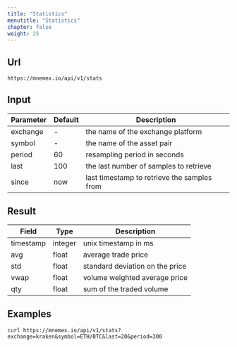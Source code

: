 ```yaml
---
title: "Statistics"
menutitle: "Statistics"
chapter: false
weight: 25
---
```


## Url

```url
https://mnemex.io/api/v1/stats
```

## Input

| Parameter | Default | Description |
| --------- | ------- | ----------- |
| exchange  | -       | the name of the exchange platform |
| symbol    | -       | the name of the asset pair |
| period    | 60      | resampling period in seconds |
| last      | 100     | the last number of samples to retrieve |
| since     | now     | last timestamp to retrieve the samples from |

## Result

| Field      | Type    | Description |
| ---------- | ------- | ----------- |
| timestamp  | integer | unix timestamp in ms |
| avg        | float   | average trade price |
| std        | float   | standard deviation on the price |
| vwap       | float   | volume weighted average price |
| qty        | float   | sum of the traded volume |

## Examples 

```url
curl https://mnemex.io/api/v1/stats?exchange=kraken&symbol=ETH/BTC&last=20&period=300
```

